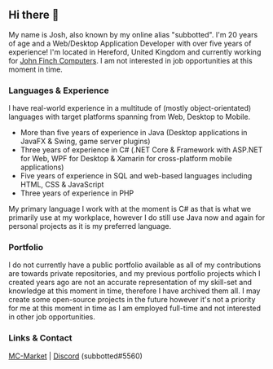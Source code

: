 ## Hi there 👋

My name is Josh, also known by my online alias "subbotted". I'm 20 years of age and a Web/Desktop Application Developer with over five years of experience! I'm located in Hereford, United Kingdom and currently working for [John Finch Computers](https://www.johnfinchcomputers.co.uk/). I am not interested in job opportunities at this moment in time.

### Languages & Experience
I have real-world experience in a multitude of (mostly object-orientated) languages with target platforms spanning from Web, Desktop to Mobile.
- More than five years of experience in Java (Desktop applications in JavaFX & Swing, game server plugins)
- Three years of experience in C# (.NET Core & Framework with ASP.NET for Web, WPF for Desktop & Xamarin for cross-platform mobile applications)
- Five years of experience in SQL and web-based languages including HTML, CSS & JavaScript
- Three years of experience in PHP


My primary language I work with at the moment is C# as that is what we primarily use at my workplace, however I do still use Java now and again for personal projects as it is my preferred language.

### Portfolio
I do not currently have a public portfolio available as all of my contributions are towards private repositories, and my previous portfolio projects which I created years ago are not an accurate representation of my skill-set and knowledge at this moment in time, therefore I have archived them all. I may create some open-source projects in the future however it's not a priority for me at this moment in time as I am employed full-time and not interested in other job opportunities.

### Links & Contact
[MC-Market](https://www.mc-market.org/members/48298/) | [Discord](https://discord.com) (subbotted#5560)
